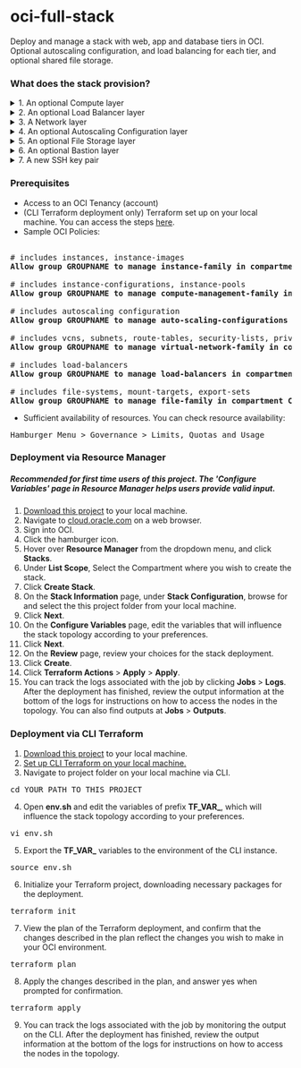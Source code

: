 # oci-full-stack
Deploy and manage a stack with web, app and database tiers in OCI. Optional autoscaling configuration, and load balancing for each tier, and optional shared file storage.

### What does the stack provision?
<details>
<summary>1. An optional Compute layer</summary>

For Compute Instances that run workloads.

Provisions Instance Pools that generate Compute Instances that comprise the compute tiers. Each compute tier is provisioned within its own corresponding subnet. The compute tiers are:
	<p></p>
	a. The <b>Web</b> tier. This tier <b>uses</b> public IP addresses.
	<p></p>
	b. The <b>App</b> tier. This tier <b>uses</b> public IP addresses.
	<p></p>
	c. The <b>Database</b> tier. This compute tier <b>prohibits</b> Public IP addresses.
</details>
<details>
<summary>2. An optional Load Balancer layer</summary>

For load balancing the Compute Instances in select compute tiers.

Provisions resources that comprise the load balancer tiers. Each load balancer tier is provisioned within its own corresponding subnet. The load balancer tiers are:
	<p></p>
	a. The <b>Load Balancer for Web</b> tier. This tier <b>uses</b> public IP addresses.
	<p></p>
	b. The <b>Load Balancer for App</b> tier. This tier <b>prohibits</b> public IP addresses.
	<p></p>
	Each load balancer tier load balances a corresponding compute tier by associating with its respective instance pool.
</details>
<details>
<summary>3. A Network layer</summary>

For hosting and provide access to Compute Instances. 

Provisions a subnet for each compute tier and for each load balancer tier within a single VCN. The subnets are provisioned with security lists and route tables, and the VCN is provisioned with an internet gateway and optional NAT Gateway and optional Service Gateway. Security list rules and gateway access via route rules are assigned to each subnet based on whether the subnet allows or prohibits public IP addresses.
</details>
<details>
<summary>4. An optional Autoscaling Configuration layer</summary>

For autoscaling the number of Compute Instances in any given compute tier.

Provisions an Autoscaling Configuration for each compute tier that associates with its respective instance pool. The threshold-based metric that triggers the autoscaling action is CPU Utilization.
</details>
<details>
<summary>5. An optional File Storage layer</summary>
Provisions File Storage Service resources within a designated subnet that is also provisioned as part of this layer. The subnet <b>prohibits</b> public IP addresses. Instances that are generated as part of the instance pool in any compute tier connects to the file storage service.
</details>
<details>
<summary>6. An optional Bastion layer</summary>

For accessing the stack.

This layer provisions a Compute Instance with a public IP address to serve as a bastion node, within a designated subnet that is also provisioned as part of this layer. The bastion node has a public IP address.
</details>
<details>
<summary>7. A new SSH key pair</summary>

For accessing all Compute Instances in the stack.
</details>

### Prerequisites
- Access to an OCI Tenancy (account)
- (CLI Terraform deployment only) Terraform set up on your local machine. You can access the steps [here](https://docs.oracle.com/en-us/iaas/Content/API/SDKDocs/terraformgetstarted.htm).
- Sample OCI Policies:
<pre>

# includes instances, instance-images
<b>Allow group GROUPNAME to manage instance-family in compartment COMPARTMENTNAME</b>

# includes instance-configurations, instance-pools
<b>Allow group GROUPNAME to manage compute-management-family in compartment COMPARTMENTNAME</b>

# includes autoscaling configuration
<b>Allow group GROUPNAME to manage auto-scaling-configurations in compartment COMPARTMENTNAME</b>

# includes vcns, subnets, route-tables, security-lists, private-ips, public-ips, internet-gateways, nat-gateways, service-gateways
<b>Allow group GROUPNAME to manage virtual-network-family in compartment COMPARTMENTNAME</b>

# includes load-balancers
<b>Allow group GROUPNAME to manage load-balancers in compartment COMPARTMENTNAME</b>

# includes file-systems, mount-targets, export-sets
<b>Allow group GROUPNAME to manage file-family in compartment COMPARTMENTNAME</b>
</pre>
- Sufficient availability of resources. You can check resource availability:
<pre>
Hamburger Menu &gt Governance &gt Limits, Quotas and Usage
</pre>

### Deployment via Resource Manager
##### Recommended for first time users of this project. The 'Configure Variables' page in Resource Manager helps users provide valid input.
1. [Download this project](https://github.com/scacela/oci-full-stack/archive/refs/heads/main.zip) to your local machine.
2. Navigate to [cloud.oracle.com](https://cloud.oracle.com/) on a web browser.
3. Sign into OCI.
4. Click the hamburger icon.
5. Hover over <b>Resource Manager</b> from the dropdown menu, and click <b>Stacks</b>.
6. Under <b>List Scope</b>, Select the Compartment where you wish to create the stack.
7. Click <b>Create Stack</b>.
8. On the <b>Stack Information</b> page, under <b>Stack Configuration</b>, browse for and select the this project folder from your local machine.
9. Click <b>Next</b>.
10. On the <b>Configure Variables</b> page, edit the variables that will influence the stack topology according to your preferences.
12. Click <b>Next</b>.
12. On the <b>Review</b> page, review your choices for the stack deployment.
13. Click <b>Create</b>.
14. Click <b>Terraform Actions</b> > <b>Apply</b> > <b>Apply</b>.
15. You can track the logs associated with the job by clicking <b>Jobs</b> > <b>Logs</b>. After the deployment has finished, review the output information at the bottom of the logs for instructions on how to access the nodes in the topology. You can also find outputs at <b>Jobs</b> > <b>Outputs</b>.

### Deployment via CLI Terraform


1. [Download this project](https://github.com/scacela/oci-full-stack/archive/refs/heads/main.zip) to your local machine.
2. [Set up CLI Terraform on your local machine.](https://docs.oracle.com/en-us/iaas/Content/API/SDKDocs/terraformgetstarted.htm) 
3. Navigate to project folder on your local machine via CLI.
<pre>
cd YOUR_PATH_TO_THIS_PROJECT
</pre>
4. Open <b>env.sh</b> and edit the variables of prefix <b>TF_VAR_</b>, which will influence the stack topology according to your preferences.
<pre>
vi env.sh
</pre>
5. Export the <b>TF_VAR_</b> variables to the environment of the CLI instance.
<pre>
source env.sh
</pre>
6. Initialize your Terraform project, downloading necessary packages for the deployment.
<pre>
terraform init
</pre>
7. View the plan of the Terraform deployment, and confirm that the changes described in the plan reflect the changes you wish to make in your OCI environment.
<pre>
terraform plan
</pre>
8. Apply the changes described in the plan, and answer yes when prompted for confirmation.
<pre>
terraform apply
</pre>
9. You can track the logs associated with the job by monitoring the output on the CLI. After the deployment has finished, review the output information at the bottom of the logs for instructions on how to access the nodes in the topology.